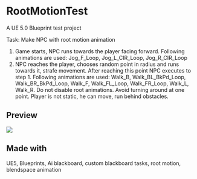 # RootMotionTest
 
A UE 5.0 Blueprint test project

Task:
Make NPC with root motion animation
1. Game starts, NPC runs towards the player facing forward. Following animations are used: Jog_F_Loop, Jog_L_CIR_Loop, Jog_R_CIR_Loop
2. NPC reaches the player, chooses random point in radius and runs towards it, strafe movement. After reaching this point NPC executes to step 1. Following animations are used: Walk_B, Walk_BL_BkPd_Loop, Walk_BR_BkPd_Loop, Walk_F, Walk_FL_Loop, Walk_FR_Loop, Walk_L, Walk_R.
Do not disable root animations. Avoid turning around at one point.
Player is not static, he can move, run behind obstacles.

## Preview

![](https://github.com/Naify/RootMotionTest/blob/main/Img/rootMotion.gif)

## Made with
UE5, Blueprints, Ai blackboard, custom blackboard tasks, root motion, blendspace animation